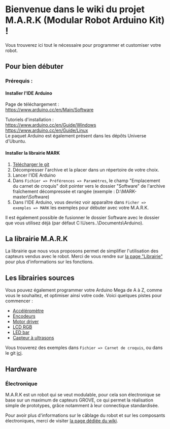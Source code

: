 # Bienvenue dans le wiki du projet M.A.R.K (Modular Robot Arduino Kit) ! 
<!-- ![blabla](https://dubsism.files.wordpress.com/2017/12/image-not-found.png?w=547)<br /> -->
Vous trouverez ici tout le nécessaire pour programmer et customiser votre robot. <br />

## Pour bien débuter

### Prérequis : 

#### Installer l'IDE Arduino
Page de téléchargement : <br />
https://www.arduino.cc/en/Main/Software

Tutoriels d'installation : <br />
https://www.arduino.cc/en/Guide/Windows<br />
https://www.arduino.cc/en/Guide/Linux <br />
Le paquet Arduino est également présent dans les dépôts Universe d'Ubuntu.

#### Installer la librairie MARK

1. [Télécharger le git](https://github.com/generationrobots-lab/MARK/archive/master.zip)
2. Décompresser l'archive et la placer dans un répertoire de votre choix.
3. Lancer l'IDE Arduino 
4. Dans `Fichier => Préférences => Paramètres`, le champ "Emplacement du carnet de croquis" doit pointer vers le dossier "Software" de l'archive fraîchement décompressée et rangée (exemple : D:\MARK-master\Software)
5. Dans l'IDE Arduino, vous devriez voir apparaître dans `Ficher => exemples => MARK` les exemples pour débuter avec votre M.A.R.K.

Il est également possible de fusionner le dossier Software avec le dossier que vous utilisez déjà (par défaut C:\Users\..\Documents\Arduino).

## La librairie M.A.R.K

La librairie que nous vous proposons permet de simplifier l'utilisation des capteurs vendus avec le robot. Merci de vous rendre sur [la page "Librairie"](https://github.com/generationrobots-lab/MARK/wiki/Librairie) pour plus d'informations sur les fonctions.

## Les librairies sources
Vous pouvez également programmer votre Arduino Mega de A à Z, comme vous le souhaitez, et optimiser ainsi votre code. Voici quelques pistes pour commencer : 
* [Accéléromètre](https://github.com/generationrobots-lab/MARK/tree/master/software/libraries/Accelerometer_And_Gyroscope_LSM6DS3-master)
* [Encodeurs](https://github.com/generationrobots-lab/MARK/tree/master/software/libraries/Encoder-master)
* [Motor driver](https://github.com/generationrobots-lab/MARK/tree/master/software/libraries/Grove_I2C_Motor_Driver_v1_3-master)
* [LCD RGB](https://github.com/generationrobots-lab/MARK/tree/master/software/libraries/Grove_LCD_RGB_Backlight-master)
* [LED bar](https://github.com/generationrobots-lab/MARK/tree/master/software/libraries/Grove_LED_Bar-master)
* [Capteur à ultrasons](https://github.com/generationrobots-lab/MARK/tree/master/software/libraries/Grove_Ultrasonic_Ranger-master)

Vous trouverez des exemples dans `Fichier => Carnet de croquis`, ou dans le git [ici](https://github.com/generationrobots-lab/MARK/tree/master/software). 

## Hardware

### Électronique <br />
M.A.R.K est un robot qui se veut modulable, pour cela son électronique se base sur un maximum de capteurs GROVE, ce qui permet la réalisation simple de prototypes, grâce notamment à leur connectique standardisée. 

Pour avoir plus d'informations sur le câblage du robot et sur les composants électroniques, merci de visiter [la page dédiée du wiki](https://github.com/generationrobots-lab/MARK/wiki/%C3%89lectronique).

<!---
### Mécanique
Pour avoir plus d'informations sur la structure et sur les composants mécaniques, merci de visiter [la page dédiée du wiki](https://github.com/generationrobots-lab/MARK/wiki/M%C3%A9canique).
-->
